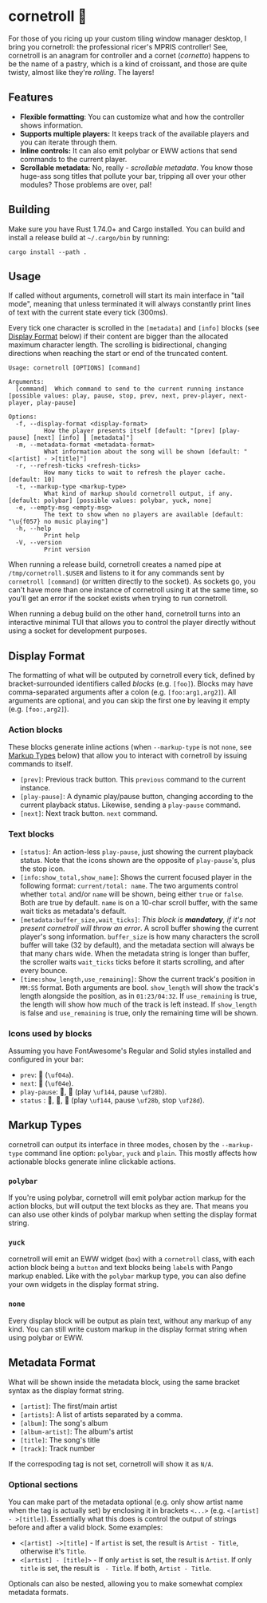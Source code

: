 # cornetroll &#x1f950;

For those of you ricing up your custom tiling window manager desktop, I bring you cornetroll: the professional ricer's MPRIS controller! See, cornetroll is an anagram for controller and a cornet (*cornetto*) happens to be the name of a pastry, which is a kind of croissant, and those are quite twisty, almost like they're *rolling*. The layers!

## Features

- **Flexible formatting**: You can customize what and how the controller shows information.
- **Supports multiple players:** It keeps track of the available players and you can iterate through them.
- **Inline controls:** It can also emit polybar or EWW actions that send commands to the current player.
- **Scrollable metadata:** No, really - *scrollable metadata*. You know those huge-ass song titles that pollute your bar, tripping all over your other modules? Those problems are over, pal!


## Building

Make sure you have Rust 1.74.0+ and Cargo installed. You can build and install a release build at `~/.cargo/bin` by running:

```
cargo install --path .
```

## Usage

If called without arguments, cornetroll will start its main interface in "tail mode", meaning that unless terminated it will always constantly print lines of text with the current state every tick (300ms).

Every tick one character is scrolled in the `[metadata]` and `[info]` blocks (see [Display Format](#display-format) below) if their content are bigger than the allocated maximum character length. The scrolling is bidirectional, changing directions when reaching the start or end of the truncated content.

```
Usage: cornetroll [OPTIONS] [command]

Arguments:
  [command]  Which command to send to the current running instance [possible values: play, pause, stop, prev, next, prev-player, next-player, play-pause]

Options:
  -f, --display-format <display-format>
          How the player presents itself [default: "[prev] [play-pause] [next] [info] ┃ [metadata]"]
  -m, --metadata-format <metadata-format>
          What information about the song will be shown [default: "<[artist] - >[title]"]
  -r, --refresh-ticks <refresh-ticks>
          How many ticks to wait to refresh the player cache. [default: 10]
  -t, --markup-type <markup-type>
          What kind of markup should cornetroll output, if any. [default: polybar] [possible values: polybar, yuck, none]
  -e, --empty-msg <empty-msg>
          The text to show when no players are available [default: "\u{f057} no music playing"]
  -h, --help
          Print help
  -V, --version
          Print version
```

When running a release build, cornetroll creates a named pipe at `/tmp/cornetroll.$USER` and listens to it for any commands sent by `cornetroll [command]` (or written directly to the socket). As sockets go, you can't have more than one instance of cornetroll using it at the same time, so you'll get an error if the socket exists when trying to run cornetroll.

When running a debug build on the other hand, cornetroll turns into an interactive minimal TUI that allows you to control the player directly without using a socket for development purposes.

## Display Format

The formatting of what will be outputed by cornetroll every tick, defined by bracket-surrounded identifiers called *blocks* (e.g. `[foo]`). Blocks may have comma-separated arguments after a colon (e.g. `[foo:arg1,arg2]`). All arguments are optional, and you can skip the first one by leaving it empty (e.g. `[foo:,arg2]`).

### Action blocks

These blocks generate inline actions (when `--markup-type` is not `none`, see [Markup Types](#markup-types) below) that allow you to interact with cornetroll by issuing commands to itself.

- `[prev]`: Previous track button. This `previous` command to the current instance.
- `[play-pause]`: A dynamic play/pause button, changing according to the current playback status. Likewise, sending a `play-pause` command.
- `[next]`: Next track button. `next` command.

### Text blocks

- `[status]`: An action-less `play-pause`, just showing the current playback status. Note that the icons shown are the opposite of `play-pause`'s, plus the stop icon.
- `[info:show_total,show_name]`: Shows the current focused player in the following format: `current/total: name`. The two arguments control whether `total` and/or `name` will be shown, being either `true` or `false`. Both are true by default. `name` is on a 10-char scroll buffer, with the same wait ticks as metadata's default.
- `[metadata:buffer_size,wait_ticks]`: _This block is **mandatory**, if it's not present cornetroll will throw an error_. A scroll buffer showing the current player's song information. `buffer_size` is how many characters the scroll buffer will take (32 by default), and the metadata section will always be that many chars wide. When the metadata string is longer than buffer, the scroller waits `wait_ticks` ticks before it starts scrolling, and after every bounce.
- `[time:show_length,use_remaining]`: Show the current track's position in `MM:SS` format. Both arguments are bool. `show_length` will show the track's length alongside the position, as in `01:23/04:32`. If `use_remaining` is true, the length will show how much of the track is left instead. If `show_length` is false and `use_remaining` is true, only the remaining time will be shown.

### Icons used by blocks

Assuming you have FontAwesome's Regular and Solid styles installed and configured in your bar:

- `prev`:  (`\uf04a`).
- `next`:  (`\uf04e`).
- `play-pause`: ,  (play `\uf144`, pause `\uf28b`).
- `status` : , ,  (play `\uf144`, pause `\uf28b`, stop `\uf28d`).

## Markup Types

cornetroll can output its interface in three modes, chosen by the `--markup-type` command line option: `polybar`, `yuck` and `plain`. This mostly affects how actionable blocks generate inline clickable actions.

### `polybar`

If you're using polybar, cornetroll will emit polybar action markup for the action blocks, but will output the text blocks as they are. That means you can also use other kinds of polybar markup when setting the display format string.

### `yuck`

cornetroll will emit an EWW widget (`box`) with a `cornetroll` class, with each action block being a `button` and text blocks being `label`s with Pango markup enabled. Like with the `polybar` markup type, you can also define your own widgets in the display format string.

### `none`

Every display block will be output as plain text, without any markup of any kind. You can still write custom markup in the display format string when using polybar or EWW.

## Metadata Format

What will be shown inside the metadata block, using the same bracket syntax as the display format string.

- `[artist]`: The first/main artist
- `[artists]`: A list of artists separated by a comma.
- `[album]`: The song's album
- `[album-artist]`: The album's artist
- `[title]`: The song's title
- `[track]`: Track number

If the correspoding tag is not set, cornetroll will show it as `N/A`.

### Optional sections

You can make part of the metadata optional (e.g. only show artist name when the tag is actually set) by enclosing it in brackets `<...>` (e.g. `<[artist] - >[title]`). Essentially what this does is control the output of strings before and after a valid block. Some examples:

- `<[artist] ->[title]` - If `artist` is set, the result is `Artist - Title`, otherwise it's `Title`.
- `<[artist] - [title]>` - If only `artist` is set, the result is `Artist`. If only `title` is set, the result is ` - Title`. If both, `Artist - Title`.

Optionals can also be nested, allowing you to make somewhat complex metadata formats.
